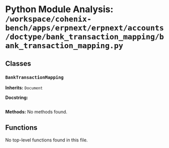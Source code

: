 # Python Module Analysis: `/workspace/cohenix-bench/apps/erpnext/erpnext/accounts/doctype/bank_transaction_mapping/bank_transaction_mapping.py`

## Classes

### `BankTransactionMapping`
**Inherits:** `Document`


**Docstring:**
```

```

**Methods:**
No methods found.




## Functions

No top-level functions found in this file.
